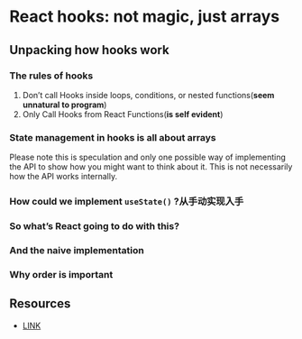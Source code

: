 # React hooks: not magic, just arrays

## Unpacking how hooks work
### The rules of hooks
1. Don’t call Hooks inside loops, conditions, or nested functions(**seem unnatural to program**)
2. Only Call Hooks from React Functions(**is self evident**)

### State management in hooks is all about arrays
Please note this is speculation and only one possible way of implementing the API to show how you might want to think about it. This is not necessarily how the API works internally.

### How could we implement `useState()` ?从手动实现入手

### So what’s React going to do with this?

### And the naive implementation

### Why order is important

## Resources
- [LINK](https://medium.com/@ryardley/react-hooks-not-magic-just-arrays-cd4f1857236e)